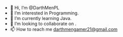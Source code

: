 - 👋 Hi, I’m @DarthMenPL
- 👀 I’m interested in Programming.
- 🌱 I’m currently learning Java.
- 💞️ I’m looking to collaborate on <empty>.
- 📫 How to reach me darthmengamer21@gmail.com

<!---
DarthMenPL/DarthMenPL is a ✨ special ✨ repository because its `README.md` (this file) appears on your GitHub profile.
You can click the Preview link to take a look at your changes.
--->
